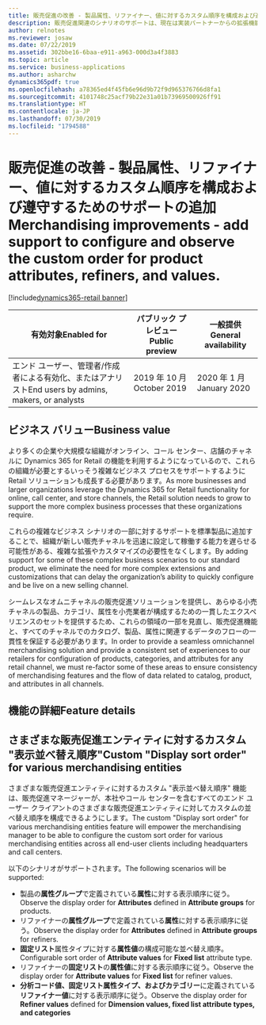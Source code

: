 ```yaml
---
title: 販売促進の改善 - 製品属性、リファイナー、値に対するカスタム順序を構成および遵守するためのサポートの追加
description: 販売促進関連のシナリオのサポートは、現在は実装パートナーからの拡張機能が必要な既存のシナリオとよく一致するように強化されます。
author: relnotes
ms.reviewer: josaw
ms.date: 07/22/2019
ms.assetid: 302bbe16-6baa-e911-a963-000d3a4f3883
ms.topic: article
ms.service: business-applications
ms.author: asharchw
dynamics365pdf: true
ms.openlocfilehash: a78365ed4f45fb6e96d9b72f9d965376766d8fa1
ms.sourcegitcommit: 4101748c25acf79b22e31a01b73969500926ff91
ms.translationtype: HT
ms.contentlocale: ja-JP
ms.lasthandoff: 07/30/2019
ms.locfileid: "1794588"
---
```

# <a name="merchandising-improvements---add-support-to-configure-and-observe-the-custom-order-for-product-attributes-refiners-and-values"></a><span data-ttu-id="3c569-103">販売促進の改善 - 製品属性、リファイナー、値に対するカスタム順序を構成および遵守するためのサポートの追加</span><span class="sxs-lookup"><span data-stu-id="3c569-103">Merchandising improvements - add support to configure and observe the custom order for product attributes, refiners, and values.</span></span>
[!include[dynamics365-retail banner](../includes/dynamics365-retail.md)]

| <span data-ttu-id="3c569-104">有効対象</span><span class="sxs-lookup"><span data-stu-id="3c569-104">Enabled for</span></span>    |  <span data-ttu-id="3c569-105">パブリック プレビュー</span><span class="sxs-lookup"><span data-stu-id="3c569-105">Public preview</span></span> | <span data-ttu-id="3c569-106">一般提供</span><span class="sxs-lookup"><span data-stu-id="3c569-106">General availability</span></span> | 
| ---------- | ---------- |---------- |
|<span data-ttu-id="3c569-107">エンド ユーザー、管理者/作成者による有効化、またはアナリスト</span><span class="sxs-lookup"><span data-stu-id="3c569-107">End users by admins, makers, or analysts</span></span>|<span data-ttu-id="3c569-108">2019 年 10 月</span><span class="sxs-lookup"><span data-stu-id="3c569-108">October 2019</span></span>| <span data-ttu-id="3c569-109">2020 年 1 月</span><span class="sxs-lookup"><span data-stu-id="3c569-109">January 2020</span></span>|


## <a name="business-value"></a><span data-ttu-id="3c569-110">ビジネス バリュー</span><span class="sxs-lookup"><span data-stu-id="3c569-110">Business value</span></span>
<!-- bv start -->
<span data-ttu-id="3c569-111">より多くの企業や大規模な組織がオンライン、コール センター、店舗のチャネルに Dynamics 365 for Retail の機能を利用するようになっているので、これらの組織が必要とするいっそう複雑なビジネス プロセスをサポートするように Retail ソリューションも成長する必要があります。</span><span class="sxs-lookup"><span data-stu-id="3c569-111">As more businesses and larger organizations leverage the Dynamics 365 for Retail functionality for online, call center, and store channels, the Retail solution needs to grow to support the more complex business processes that these organizations require.</span></span> 

<span data-ttu-id="3c569-112">これらの複雑なビジネス シナリオの一部に対するサポートを標準製品に追加することで、組織が新しい販売チャネルを迅速に設定して稼働する能力を遅らせる可能性がある、複雑な拡張やカスタマイズの必要性をなくします。</span><span class="sxs-lookup"><span data-stu-id="3c569-112">By adding support for some of these complex business scenarios to our standard product, we eliminate the need for more complex extensions and customizations that can delay the organization’s ability to quickly configure and be live on a new selling channel.</span></span> 

<span data-ttu-id="3c569-113">シームレスなオムニチャネルの販売促進ソリューションを提供し、あらゆる小売チャネルの製品、カテゴリ、属性を小売業者が構成するための一貫したエクスペリエンスのセットを提供するため、これらの領域の一部を見直し、販売促進機能と、すべてのチャネルでのカタログ、製品、属性に関連するデータのフローの一貫性を保証する必要があります。</span><span class="sxs-lookup"><span data-stu-id="3c569-113">In order to provide a seamless omnichannel merchandising solution and provide a consistent set of experiences to our retailers for configuration of products, categories, and attributes for any retail channel, we must re-factor some of these areas to ensure consistency of merchandising features and the flow of data related to catalog, product, and attributes in all channels.</span></span>
<!-- bv end -->



## <a name="feature-details"></a><span data-ttu-id="3c569-114">機能の詳細</span><span class="sxs-lookup"><span data-stu-id="3c569-114">Feature details</span></span>
<!--feature detail start -->
## <a name="custom-display-sort-order-for-various-merchandising-entities"></a><span data-ttu-id="3c569-115">さまざまな販売促進エンティティに対するカスタム "表示並べ替え順序"</span><span class="sxs-lookup"><span data-stu-id="3c569-115">Custom "Display sort order" for various merchandising entities</span></span>

<span data-ttu-id="3c569-116">さまざまな販売促進エンティティに対するカスタム "表示並べ替え順序" 機能は、販売促進マネージャーが、本社やコール センターを含むすべてのエンド ユーザー クライアントのさまざまな販売促進エンティティに対してカスタムの並べ替え順序を構成できるようにします。</span><span class="sxs-lookup"><span data-stu-id="3c569-116">The custom "Display sort order" for various merchandising entities feature will empower the merchandising manager to be able to configure the custom sort order for various merchandising entities across all end-user clients including headquarters and call centers.</span></span> 

<span data-ttu-id="3c569-117">以下のシナリオがサポートされます。</span><span class="sxs-lookup"><span data-stu-id="3c569-117">The following scenarios will be supported:</span></span> 
                
- <span data-ttu-id="3c569-118">製品の**属性グループ**で定義されている**属性**に対する表示順序に従う。</span><span class="sxs-lookup"><span data-stu-id="3c569-118">Observe the display order for **Attributes** defined in **Attribute groups** for products.</span></span>     
- <span data-ttu-id="3c569-119">リファイナーの**属性グループ**で定義されている**属性**に対する表示順序に従う。</span><span class="sxs-lookup"><span data-stu-id="3c569-119">Observe the display order for **Attributes** defined in **Attribute groups** for refiners.</span></span>               
- <span data-ttu-id="3c569-120">**固定リスト**属性タイプに対する**属性値**の構成可能な並べ替え順序。</span><span class="sxs-lookup"><span data-stu-id="3c569-120">Configurable sort order of **Attribute values** for **Fixed list** attribute type.</span></span>   
- <span data-ttu-id="3c569-121">リファイナーの**固定リスト**の**属性値**に対する表示順序に従う。</span><span class="sxs-lookup"><span data-stu-id="3c569-121">Observe the display order for **Attribute values** for **Fixed list** for refiner values.</span></span>                        
- <span data-ttu-id="3c569-122">**分析コード値、固定リスト属性タイプ、およびカテゴリー**に定義されている**リファイナー値**に対する表示順序に従う。</span><span class="sxs-lookup"><span data-stu-id="3c569-122">Observe the display order for **Refiner values** defined for **Dimension values, fixed list attribute types, and categories**</span></span>
<!--feature detail end -->











